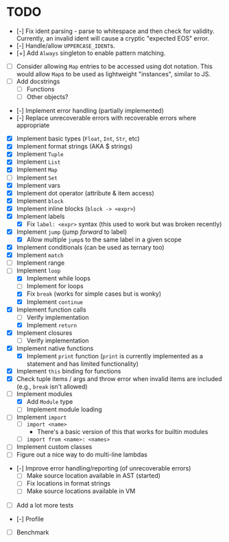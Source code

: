 # TODO

- [-] Fix ident parsing - parse to whitespace and then check for
      validity. Currently, an invalid ident will cause a cryptic
      "expected EOS" error.
- [-] Handle/allow `UPPERCASE_IDENT`s.
- [+] Add `Always` singleton to enable pattern matching.
- [ ] Consider allowing `Map` entries to be accessed using dot notation.
      This would allow `Map`s to be used as lightweight "instances",
      similar to JS.
- [ ] Add docstrings
    - [ ] Functions
    - [ ] Other objects?
- [-] Implement error handling (partially implemented)
- [-] Replace unrecoverable errors with recoverable errors where
      appropriate

- [x] Implement basic types (`Float`, `Int`, `Str`, etc)
- [x] Implement format strings (AKA $ strings)
- [x] Implement `Tuple`
- [x] Implement `List`
- [x] Implement `Map`
- [ ] Implement `Set`
- [x] Implement vars
- [x] Implement dot operator (attribute & item access)
- [x] Implement `block`
- [x] Implement inline blocks (`block -> <expr>`)
- [x] Implement labels
  - [x] Fix `label: <expr>` syntax (this used to work but was broken
    recently)
- [x] Implement `jump` (jump *forward* to label)
  - [x] Allow multiple `jump`s to the same label in a given scope
- [x] Implement conditionals (can be used as ternary too)
- [x] Implement `match`
- [ ] Implement range
- [ ] Implement `loop`
  - [x] Implement while loops
  - [ ] Implement for loops
  - [x] Fix `break` (works for simple cases but is wonky)
  - [x] Implement `continue`
- [x] Implement function calls
  - [ ] Verify implementation
  - [x] Implement `return`
- [x] Implement closures
  - [ ] Verify implementation
- [x] Implement native functions
  - [x] Implement `print` function (`print` is currently implemented as
        a statement and has limited functionality)
- [x] Implement `this` binding for functions
- [x] Check tuple items / args and throw error when invalid items
      are included (e.g., `break` isn't allowed)
- [ ] Implement modules
  - [x] Add `Module` type
  - [ ] Implement module loading
- [ ] Implement `import`
  - [ ] `import <name>`
    - There's a basic version of this that works for builtin modules
  - [ ] `import from <name>: <names>`
- [ ] Implement custom classes
- [ ] Figure out a nice way to do multi-line lambdas
- [-] Improve error handling/reporting (of unrecoverable errors)
  - [ ] Make source location available in AST (started)
  - [ ] Fix locations in format strings
  - [ ] Make source locations available in VM
- [ ] Add a lot more tests
- [-] Profile
- [ ] Benchmark
